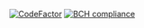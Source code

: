 [![CodeFactor](https://www.codefactor.io/repository/github/tetram76/tetram/badge)](https://www.codefactor.io/repository/github/tetram76/tetram)
[![BCH compliance](https://bettercodehub.com/edge/badge/Tetram76/tetram?branch=master)](https://bettercodehub.com/)
